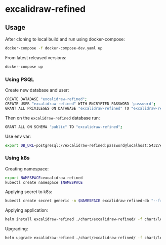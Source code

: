 # excalidraw-refined

## Usage
After cloning to local build and run using docker-compose:
```bash
docker-compose -f docker-compose-dev.yaml up
```

From latest released versions:
```bash
docker-compose up
```

### Using PSQL
Create new database and user:
```bash
CREATE DATABASE "excalidraw-refined";
CREATE USER "excalidraw-refined" WITH ENCRYPTED PASSWORD 'password';
GRANT ALL PRIVILEGES ON DATABASE "excalidraw-refined" TO "excalidraw-refined";
```

Then on the `excalidraw-refined` database run:
```bash
GRANT ALL ON SCHEMA "public" TO "excalidraw-refined";
```

Use env var:
```bash
export DB_URL=postgresql://excalidraw-refined:password@localhost:5432/excalidraw-refined
```

### Using k8s
Creating namespace:
```bash
export NAMESPACE=excalidraw-refined
kubectl create namespace $NAMESPACE
```

Applying secret to k8s:
```bash
kubectl create secret generic -n $NAMESPACE excalidraw-refined-db "--from-literal=DB_URL=<db_url>"
```

Applying application:
```bash
helm install excalidraw-refined ./chart/excalidraw-refined/ -f chart/local-values.yaml -n $NAMESPACE
```

Upgrading:
```bash
helm upgrade excalidraw-refined ./chart/excalidraw-refined/ -f chart/local-values.yaml -n $NAMESPACE
```
